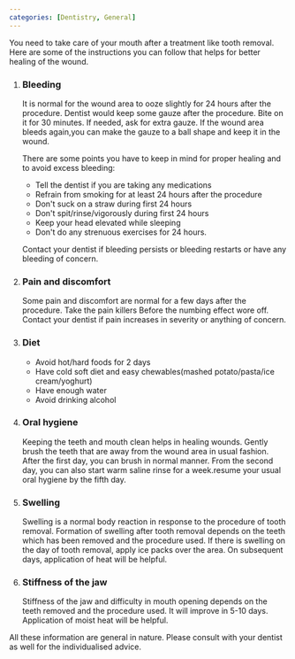 ```yaml
---
categories: [Dentistry, General]
---
```


You need to take care of your mouth after a treatment like tooth removal. Here are some of the instructions you can follow that helps for better healing of the wound.

1. ### Bleeding

    It is normal for the wound area to ooze slightly for 24 hours after the procedure. Dentist would keep some gauze after the procedure. Bite on it for 30 minutes. If needed, ask for extra gauze. If the wound area bleeds again,you can make the gauze to a ball shape and keep it in the wound. 

    There are some points you have to keep in mind for proper healing and to avoid excess bleeding:

    - Tell the dentist if you are taking any medications
    - Refrain from smoking for at least 24 hours after the procedure
    - Don't suck on a straw during first 24 hours
    - Don't spit/rinse/vigorously during first 24 hours
    - Keep your head elevated while sleeping
    - Don't do any strenuous exercises for 24 hours.

    Contact your dentist if bleeding persists or bleeding restarts or have any bleeding of concern.

2. ### Pain and discomfort

    Some pain and discomfort are normal for a few days after the procedure. Take the pain killers 
    Before the numbing effect wore off. 
    Contact your dentist if pain increases in severity or anything of concern.

3. ### Diet

    - Avoid hot/hard foods for 2 days
    - Have cold soft diet and easy chewables(mashed potato/pasta/ice cream/yoghurt)
    - Have enough water
    - Avoid drinking alcohol

4. ### Oral hygiene

    Keeping the teeth and mouth clean helps in healing wounds. Gently brush the teeth that are away from the wound area in usual fashion. After the first day, you can brush in normal manner. From the second day, you can also start warm saline rinse for a week.resume your usual oral hygiene by the fifth day.

5. ### Swelling

    Swelling is a normal body reaction in response to the procedure of tooth removal. Formation of swelling after tooth removal depends on the teeth which has been removed and the procedure used. If there is swelling on the day of tooth removal, apply ice packs over the area. On subsequent days, application of heat will be helpful. 

6. ### Stiffness of the jaw

    Stiffness of the jaw and difficulty in mouth opening depends on the teeth removed and the procedure used. It will improve in 5-10 days. Application of moist heat will be helpful. 

All these information are general in nature. Please consult with your dentist as well for the individualised advice.